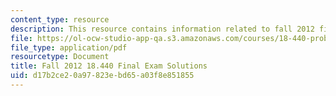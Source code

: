 ```yaml
---
content_type: resource
description: This resource contains information related to fall 2012 final exam solutions.
file: https://ol-ocw-studio-app-qa.s3.amazonaws.com/courses/18-440-probability-and-random-variables-spring-2014/d17b2ce20a97823ebd65a03f8e851855_MIT18_440S14_final2012_sol.pdf
file_type: application/pdf
resourcetype: Document
title: Fall 2012 18.440 Final Exam Solutions
uid: d17b2ce2-0a97-823e-bd65-a03f8e851855
---
```

